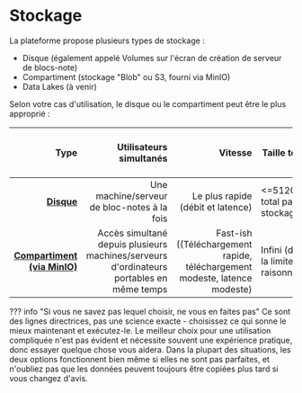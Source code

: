 # Stockage

La plateforme propose plusieurs types de stockage :

- Disque (également appelé Volumes sur l'écran de création de serveur de
  blocs-note)
- Compartiment (stockage "Blob" ou S3, fourni via MinIO)
- Data Lakes (à venir)

Selon votre cas d'utilisation, le disque ou le compartiment peut être le plus
approprié :

|                                     Type |                                                                  Utilisateurs simultanés |                                                                    Vitesse | Taille totale                          | Partageable avec d'autres utilisateurs |
| ---------------------------------------: | ---------------------------------------------------------------------------------------: | -------------------------------------------------------------------------: | -------------------------------------- | -------------------------------------- |
|                  **[Disque](Disque.md)** |                                              Une machine/serveur de bloc-notes à la fois |                                          Le plus rapide (débit et latence) | <=512GB total par stockage             | Non                                    |
| **[Compartiment (via MinIO)](MinIO.md)** | Accès simultané depuis plusieurs machines/serveurs d'ordinateurs portables en même temps | Fast-ish ((Téléchargement rapide, téléchargement modeste, latence modeste) | Infini (dans la limite du raisonnable) | [Oui]                                  |

<!-- prettier-ignore -->
??? info "Si vous ne savez pas lequel choisir, ne vous en faites pas"
    Ce sont des lignes directrices, pas une science exacte - choisissez ce qui sonne le mieux maintenant et exécutez-le. Le meilleur choix pour une utilisation compliquée n'est pas évident et nécessite souvent une expérience pratique, donc essayer quelque chose vous aidera. Dans la plupart des situations, les deux options fonctionnent bien même si elles ne sont pas parfaites, et n'oubliez pas que les données peuvent toujours être copiées plus tard si vous changez d'avis.
